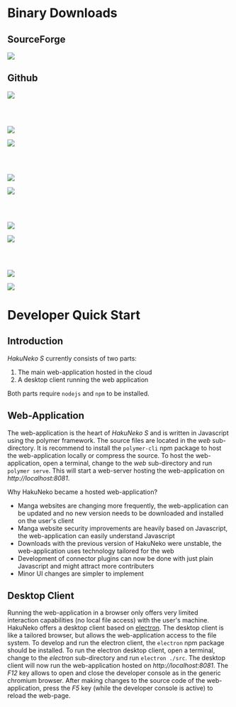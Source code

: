 # Binary Downloads

## SourceForge

[![](https://img.shields.io/sourceforge/dt/hakuneko/0.4.0.svg?label=HakuNeko%200.4.0&logo=sourceforge)](https://sourceforge.net/projects/hakuneko/files/0.4.0/)

## Github

[![](https://img.shields.io/github/downloads/manga-download/hakuneko/latest/hakuneko-desktop_0.4.0_macosx_amd64.dmg.svg?label=MacOSX%2064-Bit%20%28dmg%29&logo=apple&logoColor=%23a2aaad)](https://github.com/manga-download/hakuneko/releases/download/0.4.0/hakuneko-desktop_0.4.0_macosx_amd64.dmg)

<br><br>

[![](https://img.shields.io/github/downloads/manga-download/hakuneko/latest/hakuneko-desktop_0.4.0_linux_amd64.deb.svg?label=Linux%2064-Bit%20%28deb%29&logo=debian&logoColor=%23ce0056)](https://github.com/manga-download/hakuneko/releases/download/0.4.0/hakuneko-desktop_0.4.0_linux_amd64.deb)

[![](https://img.shields.io/github/downloads/manga-download/hakuneko/latest/hakuneko-desktop_0.4.0_linux_i386.deb.svg?label=Linux%2032-Bit%20%28deb%29&logo=debian&logoColor=%23ce0056)](https://github.com/manga-download/hakuneko/releases/download/0.4.0/hakuneko-desktop_0.4.0_linux_i386.deb)

<br><br>

[![](https://img.shields.io/github/downloads/manga-download/hakuneko/latest/hakuneko-desktop_0.4.0_linux_amd64.rpm.svg?label=Linux%2064-Bit%20%28rpm%29&logo=linux&logoColor=green)](https://github.com/manga-download/hakuneko/releases/download/0.4.0/hakuneko-desktop_0.4.0_linux_amd64.rpm)

[![](https://img.shields.io/github/downloads/manga-download/hakuneko/latest/hakuneko-desktop_0.4.0_linux_i386.rpm.svg?label=Linux%2032-Bit%20%28rpm%29&logo=linux&logoColor=green)](https://github.com/manga-download/hakuneko/releases/download/0.4.0/hakuneko-desktop_0.4.0_linux_i386.rpm)

<br><br>

[![](https://img.shields.io/github/downloads/manga-download/hakuneko/latest/hakuneko-desktop_0.4.0_windows-setup_amd64.exe.svg?label=Windows%2064-Bit%20%28exe%29&logo=windows&logoColor=00a1f1)](https://github.com/manga-download/hakuneko/releases/download/0.4.0/hakuneko-desktop_0.4.0_windows-setup_amd64.exe)

[![](https://img.shields.io/github/downloads/manga-download/hakuneko/latest/hakuneko-desktop_0.4.0_windows-setup_i686.exe.svg?label=Windows%2032-Bit%20%28exe%29&logo=windows&logoColor=00a1f1)](https://github.com/manga-download/hakuneko/releases/download/0.4.0/hakuneko-desktop_0.4.0_windows-setup_i686.exe)

<br><br>

[![](https://img.shields.io/github/downloads/manga-download/hakuneko/latest/hakuneko-desktop_0.4.0_windows-portable_amd64.zip.svg?label=Windows%2064-Bit%20%28zip%29&logo=windows&logoColor=00a1f1)](https://github.com/manga-download/hakuneko/releases/download/0.4.0/hakuneko-desktop_0.4.0_windows-portable_amd64.zip)

[![](https://img.shields.io/github/downloads/manga-download/hakuneko/latest/hakuneko-desktop_0.4.0_windows-portable_i686.zip.svg?label=Windows%2032-Bit%20%28zip%29&logo=windows&logoColor=00a1f1)](https://github.com/manga-download/hakuneko/releases/download/0.4.0/hakuneko-desktop_0.4.0_windows-portable_i686.zip)

# Developer Quick Start

## Introduction

*HakuNeko S* currently consists of two parts:

1. The main web-application hosted in the cloud
2. A desktop client running the web application

Both parts require `nodejs` and `npm` to be installed.

## Web-Application

The web-application is the heart of *HakuNeko S* and is written in Javascript using the polymer framework. The source files are located in the *web* sub-directory. It is recommend to install the `polymer-cli` npm package to host the web-application locally or compress the source. To host the web-application, open a terminal, change to the *web* sub-directory and run `polymer serve`. This will start a web-server hosting the web-application on *http://localhost:8081*.

Why HakuNeko became a hosted web-application?

- Manga websites are changing more frequently, the web-application can be updated and no new version needs to be downloaded and installed on the user's client
- Manga website security improvements are heavily based on Javascript, the web-application can easily understand Javascript
- Downloads with the previous version of HakuNeko were unstable, the web-application uses technology tailored for the web
- Development of connector plugins can now be done with just plain Javascript and might attract more contributers
- Minor UI changes are simpler to implement

## Desktop Client

Running the web-application in a browser only offers very limited interaction capabilities (no local file access) with the user's machine. HakuNeko offers a desktop client based on [electron](https://en.wikipedia.org/wiki/Electron_(software_framework)). The desktop client is like a tailored browser, but allows the web-application access to the file system. To develop and run the electron client, the `electron` npm package should be installed. To run the electron desktop client, open a terminal, change to the *electron* sub-directory and run `electron ./src`. The desktop client will now run the web-application hosted on *http://localhost:8081*. The *F12* key allows to open and close the developer console as in the generic chromium browser. After making changes to the source code of the web-application, press the *F5* key (while the developer console is active) to reload the web-page.
